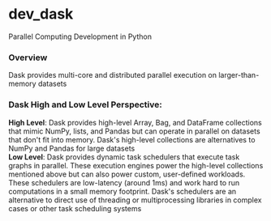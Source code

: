 # dev_dask
Parallel Computing Development in Python

### Overview
Dask provides multi-core and distributed parallel execution on larger-than-memory datasets

### Dask High and Low Level Perspective:
__High Level__:  Dask provides high-level Array, Bag, and DataFrame collections that mimic NumPy, lists, and Pandas but can operate in parallel on datasets that don't fit into memory. Dask's high-level collections are alternatives to NumPy and Pandas for large datasets<br/>
__Low Level__:  Dask provides dynamic task schedulers that execute task graphs in parallel. These execution engines power the high-level collections mentioned above but can also power custom, user-defined workloads. These schedulers are low-latency (around 1ms) and work hard to run computations in a small memory footprint. Dask's schedulers are an alternative to direct use of threading or multiprocessing libraries in complex cases or other task scheduling systems

